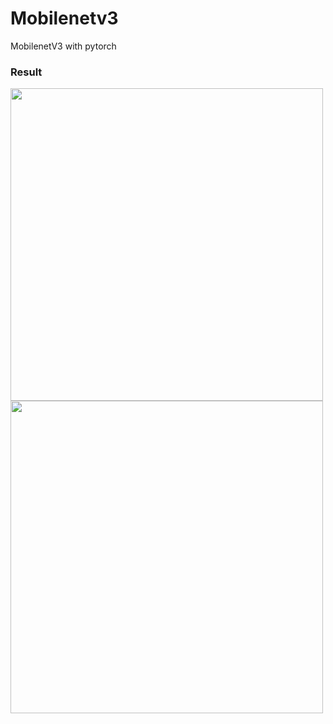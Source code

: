 # Mobilenetv3
 MobilenetV3 with pytorch


### Result

<img src="https://github.com/user-attachments/assets/a099da25-c1df-4593-adbb-14309a848e3d" width=500>

<img src="https://github.com/user-attachments/assets/6893ac32-ff9b-4911-8b1d-d687fbf49676" width=500>
